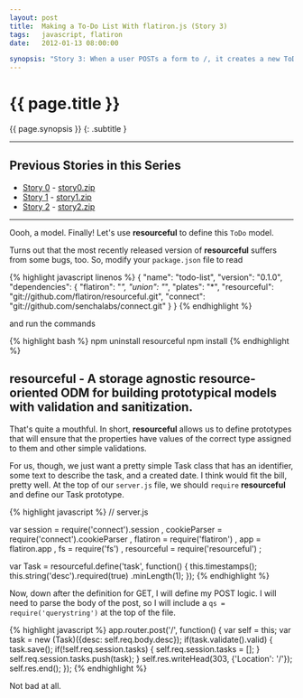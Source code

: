 ```yaml
---
layout: post
title:  Making a To-Do List With flatiron.js (Story 3)
tags:   javascript, flatiron
date:   2012-01-13 08:00:00

synopsis: "Story 3: When a user POSTs a form to /, it creates a new ToDo item, adds it to the session, and redirects to /."
---
```


# {{ page.title }}

{{ page.synopsis }}
{: .subtitle }

-----

## Previous Stories in this Series
* [Story 0](../10/get-to-know-flatiron.js-by-building-a-todo-app-story-0.html) - [story0.zip](/assets/story0.zip)
* [Story 1](../11/get-to-know-flatiron.js-by-building-a-todo-app-story-1.html) - [story1.zip](/assets/story1.zip)
* [Story 2](../12/get-to-know-flatiron.js-by-building-a-todo-app-story-2.html) - [story2.zip](/assets/story2.zip)

-----

Oooh, a model. Finally! Let's use **resourceful** to define this ``ToDo``
model.

Turns out that the most recently released version of **resourceful** suffers
from some bugs, too. So, modify your ``package.json`` file to read

{% highlight javascript linenos %}
{
  "name": "todo-list",
  "version": "0.1.0",
  "dependencies": {
    "flatiron": "*",
    "union": "*",
    "plates": "*",
    "resourceful": "git://github.com/flatiron/resourceful.git",
    "connect": "git://github.com/senchalabs/connect.git"
  }
}
{% endhighlight %}

and run the commands 

{% highlight bash %}
npm uninstall resourceful
npm install
{% endhighlight %}

## resourceful - A storage agnostic resource-oriented ODM for building prototypical models with validation and sanitization.

That's quite a mouthful. In short, **resourceful** allows us to define
prototypes that will ensure that the properties have values of the correct
type assigned to them and other simple validations.

For us, though, we just want a pretty simple Task class that has an
identifier, some text to describe the task, and a created date. I think would
fit the bill, pretty well. At the top of our ``server.js`` file, we should
``require`` **resourceful** and define our Task prototype.

{% highlight javascript %}
// server.js

var session = require('connect').session
  , cookieParser = require('connect').cookieParser
  , flatiron = require('flatiron')
  , app = flatiron.app
  , fs = require('fs')
  , resourceful = require('resourceful')
  ;

var Task = resourceful.define('task', function() {
  this.timestamps();
  this.string('desc').required(true)
                     .minLength(1);
});
{% endhighlight %}

Now, down after the definition for GET, I will define my POST logic. I will 
need to parse the body of the post, so I will include a
``qs = require('querystring')`` at the top of the file.

{% highlight javascript %}
app.router.post('/', function() {
  var self = this;
  var task = new (Task)({desc: self.req.body.desc});
  if(task.validate().valid) {
    task.save();
    if(!self.req.session.tasks) {
      self.req.session.tasks = [];
    }
    self.req.session.tasks.push(task);
  }
  self.res.writeHead(303, {'Location': '/'});
  self.res.end();
});
{% endhighlight %}

Not bad at all.
